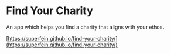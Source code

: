 # Find Your Charity
An app which helps you find a charity that aligns with your ethos.

[https://superfein.github.io/find-your-charity/](https://superfein.github.io/find-your-charity/)
